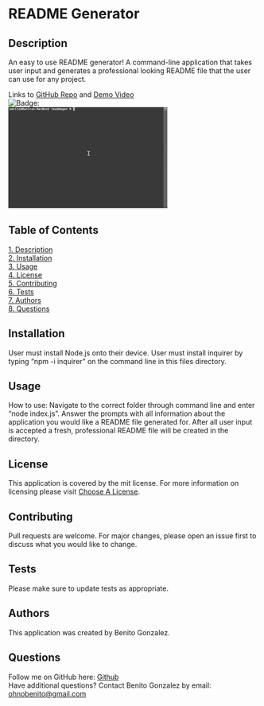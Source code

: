 # **README Generator**

## Description 
An easy to use README generator! A command-line application that takes user input and generates a professional looking README file that the user can use for any project.

Links to [GitHub Repo](https://www.github.com/ohnobenito/readmegen) and [Demo Video](https://drive.google.com/file/d/1lXFgUJJWpE2dNom9hp4f1KcV6YjWlFRo/view?usp=sharing)<br>
![Badge:](https://img.shields.io/badge/License-mit-brightgreen)<br>
![Application Demo Gif:](/images/rmg.gif)<br>

## Table of Contents
[1. Description](#Description)<br>
[2. Installation](#Installation)<br>
[3. Usage](#Usage)<br>
[4. License](License)<br>
[5. Contributing](#Contributing)<br>
[6. Tests](#Tests)<br>
[7. Authors](#Authors)<br>
[8. Questions](#Questions)<br>

  
## Installation 
User must install Node.js onto their device. User must install inquirer by typing “npm -i inquirer” on the command line in this files directory.

## Usage 
How to use: Navigate to the correct folder through command line and enter “node index.js”. Answer the prompts with all information about the application you would like a README file generated for. After all user input is accepted a fresh, professional README file will be created in the directory.

## License
This application is covered by the mit license. For more information on licensing please visit [Choose A License](https://choosealicense.com/licenses/mit).

## Contributing
Pull requests are welcome. For major changes, please open an issue first to discuss what you would like to change.

## Tests
Please make sure to update tests as appropriate.

## Authors
This application was created by Benito Gonzalez.

## Questions
Follow me on GitHub here: [Github](https://www.github.com/Ohnobenito)<br>
Have additional questions? Contact Benito Gonzalez by email: ohnobenito@gmail.com

